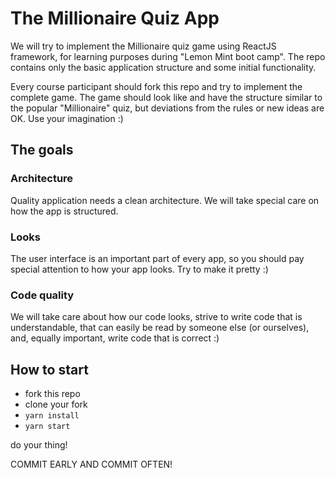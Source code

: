 # The Millionaire Quiz App

We will try to implement the Millionaire quiz game using ReactJS framework, for learning purposes during "Lemon Mint boot camp".
The repo contains only the basic application structure and some initial functionality.

Every course participant should fork this repo and try to implement the complete game. The game should look like and have the structure similar to the popular "Millionaire" quiz, but deviations from the rules or new ideas are OK. Use your imagination :)

## The goals

### Architecture

Quality application needs a clean architecture. We will take special care on how the app is structured.

### Looks

The user interface is an important part of every app, so you should pay special attention to how your app looks. Try to make it pretty :)

### Code quality

We will take care about how our code looks, strive to write code that is understandable, that can easily be read by someone else (or ourselves), and, equally important, write code that is correct :)

## How to start

- fork this repo
- clone your fork
- `yarn install`
- `yarn start`

do your thing!

COMMIT EARLY AND COMMIT OFTEN!
